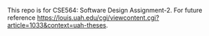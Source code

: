 This repo is for CSE564: Software Design Assignment-2.
For future reference https://louis.uah.edu/cgi/viewcontent.cgi?article=1033&context=uah-theses.
